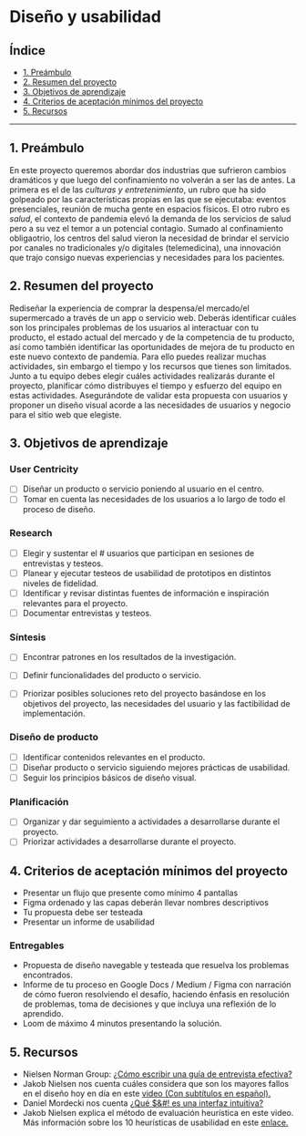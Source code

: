 # Diseño y usabilidad

## Índice

- [1. Preámbulo](#1-preámbulo)
- [2. Resumen del proyecto](#2-resumen-del-proyecto)
- [3. Objetivos de aprendizaje](#3-objetivos-de-aprendizaje)
- [4. Criterios de aceptación mínimos del proyecto](#4-criterios-de-aceptación-mínimos-del-proyecto)
- [5. Recursos](#5-recursos)

---

## 1. Preámbulo

En este proyecto queremos abordar dos industrias que sufrieron cambios
dramáticos y que luego del confinamiento no volverán a ser las de antes. La
primera es el de las _culturas y entretenimiento_, un rubro que ha sido golpeado
por las características propias en las que se ejecutaba: eventos presenciales,
reunión de mucha gente en espacios físicos. El otro rubro es _salud_, el
contexto de pandemia elevó la demanda de los servicios de salud pero a su vez
el temor a un potencial contagio. Sumado al confinamiento obligaotrio, los
centros del salud vieron la necesidad de brindar el servicio por canales no
tradicionales y/o digitales (telemedicina), una innovación que trajo consigo
nuevas experiencias y necesidades para los pacientes.

## 2. Resumen del proyecto

Rediseñar la experiencia de comprar la despensa/el mercado/el supermercado a
través de un app o servicio web. Deberás identificar cuáles son los principales
problemas de los usuarios al interactuar con tu producto, el estado actual del
mercado y de la competencia de tu producto, así como también identificar las
oportunidades de mejora de tu producto en este nuevo contexto de pandemia. Para
ello puedes realizar muchas actividades, sin embargo el tiempo y los recursos
que tienes son limitados. Junto a tu equipo debes elegir cuáles actividades
realizarás durante el proyecto, planificar cómo distribuyes el tiempo y esfuerzo
del equipo en estas actividades. Asegurándote de validar esta propuesta con
usuarios y proponer un diseño visual acorde a las necesidades de usuarios y
negocio para el sitio web que elegiste.

## 3. Objetivos de aprendizaje

### User Centricity

- [ ] Diseñar un producto o servicio poniendo al usuario en el centro.
- [ ] Tomar en cuenta las necesidades de los usuarios a lo largo de todo el
      proceso de diseño.

### Research

- [ ] Elegir y sustentar el # usuarios que participan en sesiones de entrevistas
      y testeos.
- [ ] Planear y ejecutar testeos de usabilidad de prototipos en distintos
      niveles de fidelidad.
- [ ] Identificar y revisar distintas fuentes de información e inspiración
      relevantes para el proyecto.      
- [ ] Documentar entrevistas y testeos.       

### Síntesis

- [ ] Encontrar patrones en los resultados de la investigación.
- [ ] Definir funcionalidades del producto o servicio.
- [ ] Priorizar posibles soluciones reto del proyecto basándose en los
       objetivos del proyecto, las necesidades del usuario y las factibilidad
       de implementación.


### Diseño de producto

- [ ] Identificar contenidos relevantes en el producto.
- [ ] Diseñar producto o servicio siguiendo mejores prácticas de usabilidad.
- [ ] Seguir los principios básicos de diseño visual.

### Planificación

- [ ] Organizar y dar seguimiento a actividades a desarrollarse durante el
      proyecto.
- [ ] Priorizar actividades a desarrollarse durante el proyecto.

## 4. Criterios de aceptación mínimos del proyecto

- Presentar un flujo que presente como mínimo 4 pantallas
- Figma ordenado y las capas deberán llevar nombres descriptivos
- Tu propuesta debe ser testeada
- Presentar un informe de usabilidad

### Entregables

- Propuesta de diseño navegable y testeada que resuelva los problemas
  encontrados.
- Informe de tu proceso en Google Docs / Medium / Figma con narración de cómo
  fueron resolviendo el desafío, haciendo énfasis en resolución de problemas,
  toma de decisiones y que incluya una reflexión de lo aprendido. 
- Loom de máximo 4 minutos presentando la solución.

## 5. Recursos

- Nielsen Norman Group: [¿Cómo escribir una guía de entrevista efectiva?](https://www.nngroup.com/articles/interview-guide/)
- Jakob Nielsen nos cuenta cuáles considera que son los mayores fallos en el
  diseño hoy en día en este [video (Con subtítulos en español).](https://www.youtube.com/watch?v=pI0HcLXVurM)
- Daniel Mordecki nos cuenta [¿Qué $&#! es una interfaz intuitiva?](https://youtu.be/oVHgVv42ss4)
- Jakob Nielsen explica el método de evaluación heurística en este video. Más
  información sobre los 10 heurísticas de usabilidad en este [enlace.](https://www.nngroup.com/articles/ten-usability-heuristics/)